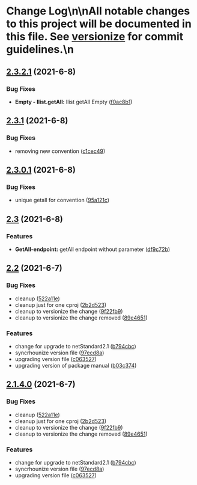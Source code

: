 # Change Log\n\nAll notable changes to this project will be documented in this file. See [versionize](https://github.com/saintedlama/versionize) for commit guidelines.\n
<a name="2.3.2.1"></a>
## [2.3.2.1](https://www.github.com/blyzer/Api.Net/releases/tag/v2.3.2.1) (2021-6-8)

### Bug Fixes

* **Empty - Ilist.getAll:** Ilist getAll Empty ([f0ac8b1](https://www.github.com/blyzer/Api.Net/commit/f0ac8b11b8075c1ac4fc85ce9c3eaf2f80985926))

<a name="2.3.1"></a>
## [2.3.1](https://www.github.com/blyzer/Api.Net/releases/tag/v2.3.1) (2021-6-8)

### Bug Fixes

* removing new convention ([c1cec49](https://www.github.com/blyzer/Api.Net/commit/c1cec49f7e74ec1dae7a7b970050b17c455b344b))

<a name="2.3.0.1"></a>
## [2.3.0.1](https://www.github.com/blyzer/Api.Net/releases/tag/v2.3.0.1) (2021-6-8)

### Bug Fixes

* unique getall for convention ([95a121c](https://www.github.com/blyzer/Api.Net/commit/95a121c28498fe4b27152239cfba7ab7e192d52d))

<a name="2.3"></a>
## [2.3](https://www.github.com/blyzer/Api.Net/releases/tag/v2.3) (2021-6-8)

### Features

* **GetAll-endpoint:** getAll endpoint without parameter ([df9c72b](https://www.github.com/blyzer/Api.Net/commit/df9c72b81f410c6dfe5f3604393f140be0fa1779))

<a name="2.2"></a>
## [2.2](https://www.github.com/blyzer/Api.Net/releases/tag/v2.2) (2021-6-7)

### Bug Fixes

* cleanup ([522a11e](https://www.github.com/blyzer/Api.Net/commit/522a11efe6c2885d8878af017da95adb36b1b1d1))
* cleanup just for one cproj ([2b2d523](https://www.github.com/blyzer/Api.Net/commit/2b2d5239e7cb8bf8e13203c6461a44cf49096e2d))
* cleanup to versionize the change ([9f22fb9](https://www.github.com/blyzer/Api.Net/commit/9f22fb9122df85c2c98dfc44fb1aa71e2b0e84e4))
* cleanup to versionize the change removed ([89e4651](https://www.github.com/blyzer/Api.Net/commit/89e4651425e6145870011e86ea743db8ba0c0c8c))

### Features

* change for upgrade to netStandard2.1 ([b794cbc](https://www.github.com/blyzer/Api.Net/commit/b794cbcc03367b2e46251d5164e7855f75faf1d5))
* syncrhounize version file ([97ecd8a](https://www.github.com/blyzer/Api.Net/commit/97ecd8ac17472083666072e99b3dc5721f400005))
* upgrading version file ([c063527](https://www.github.com/blyzer/Api.Net/commit/c0635277e44e7ffc32f4a782bff94f37fc6b5c01))
* upgrading version of package manual ([b03c374](https://www.github.com/blyzer/Api.Net/commit/b03c374afdb194ab92d9c7c65043d1a64ddd535b))

<a name="2.1.4.0"></a>
## [2.1.4.0](https://www.github.com/blyzer/Api.Net/releases/tag/v2.1.4.0) (2021-6-7)

### Bug Fixes

* cleanup ([522a11e](https://www.github.com/blyzer/Api.Net/commit/522a11efe6c2885d8878af017da95adb36b1b1d1))
* cleanup just for one cproj ([2b2d523](https://www.github.com/blyzer/Api.Net/commit/2b2d5239e7cb8bf8e13203c6461a44cf49096e2d))
* cleanup to versionize the change ([9f22fb9](https://www.github.com/blyzer/Api.Net/commit/9f22fb9122df85c2c98dfc44fb1aa71e2b0e84e4))
* cleanup to versionize the change removed ([89e4651](https://www.github.com/blyzer/Api.Net/commit/89e4651425e6145870011e86ea743db8ba0c0c8c))

### Features

* change for upgrade to netStandard2.1 ([b794cbc](https://www.github.com/blyzer/Api.Net/commit/b794cbcc03367b2e46251d5164e7855f75faf1d5))
* syncrhounize version file ([97ecd8a](https://www.github.com/blyzer/Api.Net/commit/97ecd8ac17472083666072e99b3dc5721f400005))
* upgrading version file ([c063527](https://www.github.com/blyzer/Api.Net/commit/c0635277e44e7ffc32f4a782bff94f37fc6b5c01))

